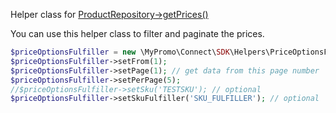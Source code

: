 Helper class for [ProductRepository->getPrices()][ProductRepository]

You can use this helper class to filter and paginate the prices.

```php
$priceOptionsFulfiller = new \MyPromo\Connect\SDK\Helpers\PriceOptionsFulfiller();
$priceOptionsFulfiller->setFrom(1);
$priceOptionsFulfiller->setPage(1); // get data from this page number
$priceOptionsFulfiller->setPerPage(5);
//$priceOptionsFulfiller->setSku('TESTSKU'); // optional
$priceOptionsFulfiller->setSkuFulfiller('SKU_FULFILLER'); // optional
```

[ProductRepository]: ../Repositories/ProductRepository.md

